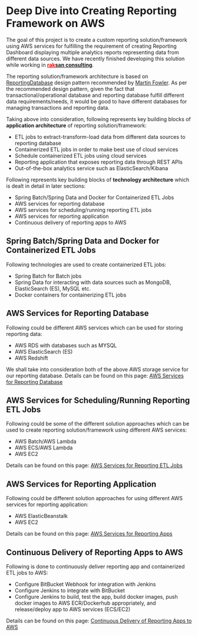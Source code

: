 # Deep Dive into Creating Reporting Framework on AWS

The goal of this project is to create a custom reporting solution/framework using AWS services for fulfilling the requirement of creating Reporting Dashboard displaying multiple analytics reports representing data from different data sources. We have recently finished developing this solution while working in **[<span style="color:red">rak</span>san consulting](https://www.raksan.in/)**.

The reporting solution/framework architecture is based on [ReportingDatabase](https://martinfowler.com/bliki/ReportingDatabase.html) design pattern recommended by [Martin Fowler](https://martinfowler.com/). As per the recommended design pattern, given the fact that transactional/operational database and reporting database fulfill different data requirements/needs, it would be good to have different databases for managing transactions and reporting data. 

Taking above into consideration, following represents key building blocks of **application architecture** of reporting solution/framework:

* ETL jobs to extract-transform-load data from different data sources to reporting database
* Containerized ETL jobs in order to make best use of cloud services 
* Schedule containerized ETL jobs using cloud services
* Reporting application that exposes reporting data through REST APIs
* Out-of-the-box analytics service such as ElasticSearch/Kibana 

Following represents key building blocks of **technology architecture** which is dealt in detail in later sections:

* Spring Batch/Spring Data and Docker for Containerized ETL Jobs
* AWS services for reporting database
* AWS services for scheduling/running reporting ETL jobs
* AWS services for reporting application
* Continuous delivery of reporting apps to AWS

## Spring Batch/Spring Data and Docker for Containerized ETL Jobs

Following technologies are used to create containerized ETL jobs:

* Spring Batch for Batch jobs
* Spring Data for interacting with data sources such as MongoDB, ElasticSearch (ES), MySQL etc.
* Docker containers for containerizing ETL jobs


## AWS Services for Reporting Database

Following could be different AWS services which can be used for storing reporting data:

* AWS RDS with databases such as MYSQL
* AWS ElasticSearch (ES)
* AWS Redshift

We shall take into consideration both of the above AWS storage service for our reporting database. Details can be found on this page: [AWS Services for Reporting Database](https://github.com/eajitesh/Reporting-Solution-on-AWS/blob/master/aws_services_reporting_db.md)

## AWS Services for Scheduling/Running Reporting ETL Jobs

Following could be some of the different solution approaches which can be used to create reporting solution/framework using different AWS services: 

* AWS Batch/AWS Lambda 
* AWS ECS/AWS Lambda
* AWS EC2

Details can be found on this page: [AWS Services for Reporting ETL Jobs](https://github.com/eajitesh/Reporting-Solution-on-AWS/blob/master/aws_services_schedule_etljobs.md)

## AWS Services for Reporting Application

Following could be different solution approaches for using different AWS services for reporting application:

* AWS ElasticBeanstalk
* AWS EC2

Details can be found on this page: [AWS Services for Reporting Apps](https://github.com/eajitesh/Reporting-Solution-on-AWS/blob/master/aws_services_reporting_apps.md)

## Continuous Delivery of Reporting Apps to AWS

Following is done to continuously deliver reporting app and containerized ETL jobs to AWS:

* Configure BitBucket Webhook for integration with Jenkins
* Configure Jenkins to integrate with BitBucket
* Configure Jenkins to build, test the app, build docker images, push docker images to AWS ECR/Dockerhub appropriately, and release/deploy app to AWS services (ECS/EC2)

Details can be found on this page: [Continuous Delivery of Reporting Apps to AWS](https://github.com/eajitesh/Reporting-Solution-on-AWS/blob/master/cicd_reporting_apps_aws.md)
